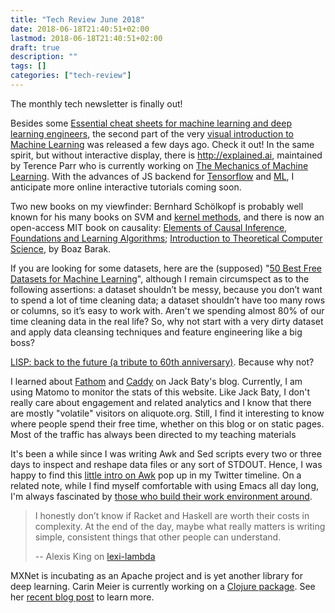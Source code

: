 ```yaml
---
title: "Tech Review June 2018"
date: 2018-06-18T21:40:51+02:00
lastmod: 2018-06-18T21:40:51+02:00
draft: true
description: ""
tags: []
categories: ["tech-review"]
---
```


The monthly tech newsletter is finally out!

<!--more-->

Besides some [Essential cheat sheets for machine learning and deep learning engineers](https://www.sodavision.com/essential-cheat-sheets-for-machine-learning-and-deep-learning-engineers/), the second part of the very [visual introduction to Machine Learning](http://www.r2d3.us/visual-intro-to-machine-learning-part-2/) was released a few days ago. Check it out! In the same spirit, but without interactive display, there is <http://explained.ai>, maintained by Terence Parr who is currently working on [The Mechanics of Machine Learning](https://mlbook.explained.ai). With the advances of JS backend for [Tensorflow](https://js.tensorflow.org) and [ML](https://ml5js.org), I anticipate more online interactive tutorials coming soon.

Two new books on my viewfinder: Bernhard Schölkopf is probably well known for his many books on SVM and [kernel methods](http://agbs.kyb.tuebingen.mpg.de/lwk/), and there is now an open-access MIT book on causality: [Elements of Causal Inference, Foundations and Learning Algorithms](https://mitpress.mit.edu/books/elements-causal-inference); [Introduction to Theoretical Computer Science](http://introtcs.org/public/index.html), by Boaz Barak.

If you are looking for some datasets, here are the (supposed) "[50 Best Free Datasets for Machine Learning](https://gengo.ai/articles/the-50-best-free-datasets-for-machine-learning/)", although I remain circumspect as to the following assertions: a dataset shouldn’t be messy, because you don’t want to spend a lot of time cleaning data; a dataset shouldn’t have too many rows or columns, so it’s easy to work with. Aren't we spending almost 80% of our time cleaning data in the real life? So, why not start with a very dirty dataset and apply data cleansing techniques and feature engineering like a big boss?

[LISP: back to the future (a tribute to 60th anniversary)](https://sigma.software/about/media/lisp-back-future-tribute-60th-anniversary). Because why not?

I learned about [Fathom](https://usefathom.com) and [Caddy](https://caddyserver.com) on Jack Baty's blog. Currently, I am using Matomo to monitor the stats of this website. Like Jack Baty, I don't really care about engagement and related analytics and I know that there are mostly "volatile" visitors on aliquote.org. Still, I find it interesting to know where people spend their free time, whether on this blog or on static pages. Most of the traffic has always been directed to my teaching materials

It's been a while since I was writing Awk and Sed scripts every two or three days to inspect and reshape data files or any sort of STDOUT. Hence, I was happy to find this [little intro on Awk](https://gregable.com/2010/09/why-you-should-know-just-little-awk.html) pop up in my Twitter timeline. On a related note, while I find myself comfortable with using Emacs all day long, I'm always fascinated by [those who build their work environment around](http://doc.rix.si/cce/cce.html).

> I honestly don’t know if Racket and Haskell are worth their costs in complexity. At the end of the day, maybe what really matters is writing simple, consistent things that other people can understand.
>
> -- Alexis King on [lexi-lambda](https://lexi-lambda.github.io/blog/2016/08/11/climbing-the-infinite-ladder-of-abstraction/)

MXNet is incubating as an Apache project and is yet another library for deep learning. Carin Meier is currently working on a [Clojure package](https://github.com/gigasquid/clojure-mxnet). See her [recent blog post](http://gigasquid.github.io/blog/2018/06/03/meet-clojure-mxnet-ndarray/) to learn more.
